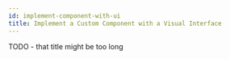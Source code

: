 ```yaml
---
id: implement-component-with-ui
title: Implement a Custom Component with a Visual Interface
---
```


TODO - that title might be too long